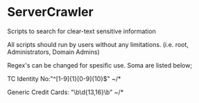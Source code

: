 # ServerCrawler
Scripts to search for clear-text sensitive information

All scripts should run by users without any limitations. (i.e. root, Administrators, Domain Admins) 

Regex's can be changed for spesific use. Soma are listed below;

TC Identity No:"^[1-9]{1}[0-9]{10}$" ~/* 

Generic Credit Cards: "\b\d{13,16}\b" ~/*
